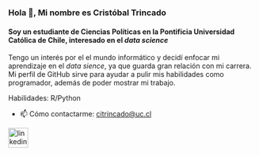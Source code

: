 ### Hola 👋, Mi nombre es Cristóbal Trincado
#### Soy un estudiante de Ciencias Políticas en la Pontificia Universidad Católica de Chile, interesado en el *data science*

Tengo un interés por el el mundo informático y decidí enfocar mi aprendizaje en el *data sience*, ya que guarda gran relación con mi carrera. Mi perfil de GitHub sirve para ayudar a pulir mis habilidades como programador, además de poder mostrar mi trabajo. 

Habilidades: R/Python

- 📫 Cómo contactarme: citrincado@uc.cl 


[<img src='https://w7.pngwing.com/pngs/684/46/png-transparent-linkedin-computer-icons-lord-miscellaneous-angle-text.png' alt='linkedin' height='40'>](https://www.linkedin.com/in/crist%C3%B3bal-trincado-olhab%C3%A9-935a0522a/)  


